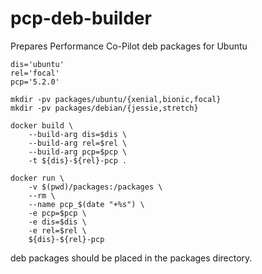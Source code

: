 # pcp-deb-builder
Prepares Performance Co-Pilot deb packages for Ubuntu
```
dis='ubuntu'
rel='focal'
pcp='5.2.0'

mkdir -pv packages/ubuntu/{xenial,bionic,focal}
mkdir -pv packages/debian/{jessie,stretch}

docker build \
    --build-arg dis=$dis \
    --build-arg rel=$rel \
    --build-arg pcp=$pcp \
    -t ${dis}-${rel}-pcp .

docker run \
    -v $(pwd)/packages:/packages \
    --rm \
    --name pcp_$(date "+%s") \
    -e pcp=$pcp \
    -e dis=$dis \
    -e rel=$rel \
    ${dis}-${rel}-pcp
```
deb packages should be placed in the packages directory.
